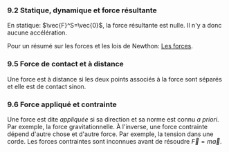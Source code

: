 ### 9.2 Statique, dynamique et force résultante
En statique: $\vec{F}^S=\vec{0}$, la force résultante est nulle. Il n'y a donc aucune accélération.

Pour un résumé sur les forces et les lois de Newthon: [Les forces](../../../Collégial/1ere%20session/Physique/Les%20forces.md).

### 9.5 Force de contact et à distance
Une force est à distance si les deux points associés à la force sont séparés et elle est de contact sinon. 
### 9.6 Force appliqué et contrainte
Une force est dite *appliquée* si sa direction et sa norme est connu *a priori*. Par exemple, la force gravitationnelle. À l'inverse, une force contrainte dépend d'autre chose et d'autre force. Par exemple, la tension dans une corde. Les forces contraintes sont inconnues avant de résoudre $\vec{F}=m\vec{a}$.